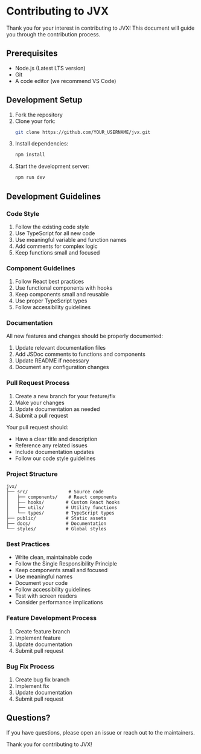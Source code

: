 # Contributing to JVX

Thank you for your interest in contributing to JVX! This document will guide you through the contribution process.

## Prerequisites

- Node.js (Latest LTS version)
- Git
- A code editor (we recommend VS Code)

## Development Setup

1. Fork the repository
2. Clone your fork:
   ```bash
   git clone https://github.com/YOUR_USERNAME/jvx.git
   ```
3. Install dependencies:
   ```bash
   npm install
   ```
4. Start the development server:
   ```bash
   npm run dev
   ```

## Development Guidelines

### Code Style

1. Follow the existing code style
2. Use TypeScript for all new code
3. Use meaningful variable and function names
4. Add comments for complex logic
5. Keep functions small and focused

### Component Guidelines

1. Follow React best practices
2. Use functional components with hooks
3. Keep components small and reusable
4. Use proper TypeScript types
5. Follow accessibility guidelines

### Documentation

All new features and changes should be properly documented:

1. Update relevant documentation files
2. Add JSDoc comments to functions and components
3. Update README if necessary
4. Document any configuration changes

### Pull Request Process

1. Create a new branch for your feature/fix
2. Make your changes
3. Update documentation as needed
4. Submit a pull request

Your pull request should:
- Have a clear title and description
- Reference any related issues
- Include documentation updates
- Follow our code style guidelines

### Project Structure

```
jvx/
├── src/               # Source code
│   ├── components/    # React components
│   ├── hooks/        # Custom React hooks
│   ├── utils/        # Utility functions
│   └── types/        # TypeScript types
├── public/           # Static assets
├── docs/             # Documentation
└── styles/           # Global styles
```

### Best Practices

- Write clean, maintainable code
- Follow the Single Responsibility Principle
- Keep components small and focused
- Use meaningful names
- Document your code
- Follow accessibility guidelines
- Test with screen readers
- Consider performance implications

### Feature Development Process

1. Create feature branch
2. Implement feature
3. Update documentation
4. Submit pull request

### Bug Fix Process

1. Create bug fix branch
2. Implement fix
3. Update documentation
4. Submit pull request

## Questions?

If you have questions, please open an issue or reach out to the maintainers.

Thank you for contributing to JVX! 